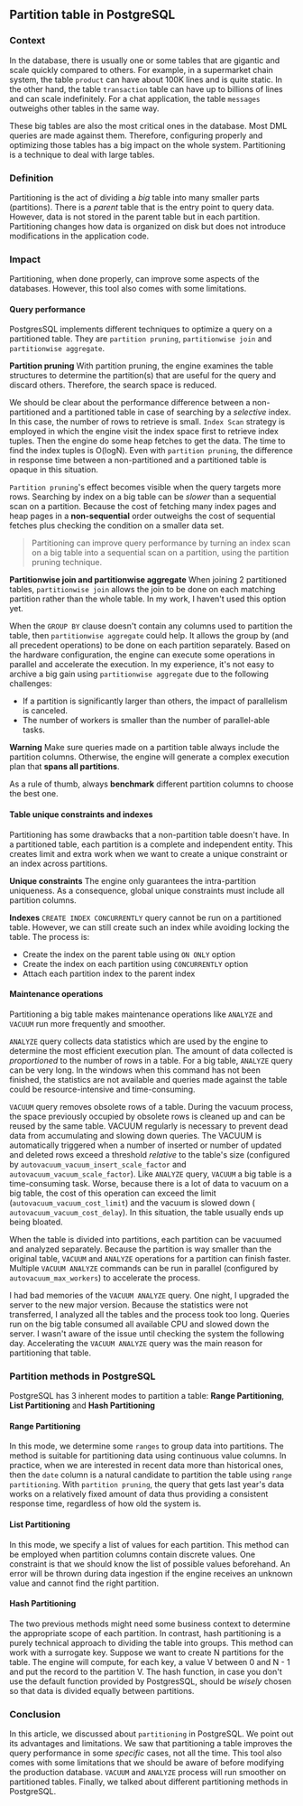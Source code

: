 ## Partition table in PostgreSQL
### Context
In the database, there is usually one or some tables that are gigantic and scale quickly compared to others. For example, in a supermarket chain system, the table `product` can have about 100K lines and is quite static. In the other hand, the table `transaction` table can have up to billions of lines and can scale indefinitely. For a chat application, the table `messages` outweighs other tables in the same way.

These big tables are also the most critical ones in the database. Most DML queries are made against them. Therefore, configuring properly and optimizing those tables has a big impact on the whole system. Partitioning is a technique to deal with large tables.

### Definition
Partitioning is the act of dividing a *big* table into many smaller parts (partitions). There is a *parent* table that is the entry point to query data. However, data is not stored in the parent table but in each partition. Partitioning changes how data is organized on disk but does not introduce modifications in the application code.

### Impact
Partitioning, when done properly, can improve some aspects of the databases. However, this tool also comes with some limitations.

#### Query performance
PostgresSQL implements different techniques to optimize a query on a partitioned table. They are `partition pruning`, `partitionwise join` and `partitionwise aggregate`.

**Partition pruning**
With partition pruning, the engine examines the table structures to determine the partition(s) that are useful for the query and discard others. Therefore, the search space is reduced.

We should be clear about the performance difference between a non-partitioned and a partitioned table in case of searching by a *selective* index. In this case, the number of rows to retrieve is small. `Index Scan` strategy is employed in which the engine visit the index space first to retrieve index tuples. Then the engine do some heap fetches to get the data. The time to find the index tuples is O(logN). Even with `partition pruning`, the difference in response time between a non-partitioned and a partitioned table is opaque in this situation.

`Partition pruning`'s effect becomes visible when the query targets more rows. Searching by index on a big table can be *slower* than a sequential scan on a partition. Because the cost of fetching many index pages and heap pages in a **non-sequential** order outweighs the cost of sequential fetches plus checking the condition on a smaller data set. 

> Partitioning can improve query performance by turning an index scan on a big table into a sequential scan on a partition, using the partition pruning technique.

**Partitionwise join and partitionwise aggregate**
When joining 2 partitioned tables, `partitionwise join` allows the join to be done on each matching partition rather than the whole table. In my work, I haven't used this option yet. 

When the `GROUP BY` clause doesn't contain any columns used to partition the table, then `partitionwise aggregate` could help. It allows the group by (and all precedent operations) to be done on each partition separately. Based on the hardware configuration, the engine can execute some operations in parallel and accelerate the execution. In my experience, it's not easy to archive a big gain using `partitionwise aggregate` due to the following challenges:

- If a partition is significantly larger than others, the impact of parallelism is canceled.
- The number of workers is smaller than the number of parallel-able tasks.

**Warning**
Make sure queries made on a partition table always include the partition columns. Otherwise, the engine will generate a complex execution plan that **spans all partitions**.

As a rule of thumb, always **benchmark** different partition columns to choose the best one.

#### Table unique constraints and indexes
Partitioning has some drawbacks that a non-partition table doesn't have. In a partitioned table, each partition is a complete and independent entity. This creates limit and extra work when we want to create a unique constraint or an index across partitions.

**Unique constraints**
The engine only guarantees the intra-partition uniqueness. As a consequence, global unique constraints must include all partition columns.

**Indexes**
`CREATE INDEX CONCURRENTLY` query cannot be run on a partitioned table. However, we can still create such an index while avoiding locking the table. The process is:

- Create the index on the parent table using `ON ONLY` option
- Create the index on each partition using `CONCURRENTLY` option
- Attach each partition index to the parent index

#### Maintenance operations
Partitioning a big table makes maintenance operations like `ANALYZE` and `VACUUM` run more frequently and smoother.

`ANALYZE` query collects data statistics which are used by the engine to determine the most efficient execution plan. The amount of data collected is *proportioned* to the number of rows in a table. For a big table, `ANALYZE` query can be very long. In the windows when this command has not been finished, the statistics are not available and queries made against the table could be resource-intensive and time-consuming.

`VACUUM` query removes obsolete rows of a table. During the vacuum process, the space previously occupied by obsolete rows is cleaned up and can be reused by the same table. VACUUM regularly is necessary to prevent dead data from accumulating and slowing down queries. The VACUUM is automatically triggered when a number of inserted or number of updated and deleted rows exceed a threshold *relative* to the table's size (configured by `autovacuum_vacuum_insert_scale_factor` and `autovacuum_vacuum_scale_factor`). Like `ANALYZE` query, `VACUUM` a big table is a time-consuming task. Worse, because there is a lot of data to vacuum on a big table, the cost of this operation can exceed the limit (`autovacuum_vacuum_cost_limit`) and the vacuum is slowed down ( `autovacuum_vacuum_cost_delay`). In this situation, the table usually ends up being bloated.

When the table is divided into partitions, each partition can be vacuumed and analyzed separately. Because the partition is way smaller than the original table, `VACUUM` and `ANALYZE` operations for a partition can finish faster. Multiple `VACUUM ANALYZE` commands can be run in parallel (configured by `autovacuum_max_workers`) to accelerate the process.

I had bad memories of the `VACUUM ANALYZE` query. One night, I upgraded the server to the new major version. Because the statistics were not transferred, I analyzed all the tables and the process took too long. Queries run on the big table consumed all available CPU and slowed down the server. I wasn't aware of the issue until checking the system the following day. Accelerating the `VACUUM ANALYZE` query was the main reason for partitioning that table.

### Partition methods in PostgreSQL
PostgreSQL has 3 inherent modes to partition a table: **Range Partitioning**, **List Partitioning** and **Hash Partitioning**

#### Range Partitioning
In this mode, we determine some `ranges` to group data into partitions. The method is suitable for partitioning data using continuous value columns. In practice, when we are interested in recent data more than historical ones, then the `date` column is a natural candidate to partition the table using `range partitioning`. With `partition pruning`, the query that gets last year's data works on a relatively fixed amount of data thus providing a consistent response time, regardless of how old the system is.

#### List Partitioning
In this mode, we specify a list of values for each partition. This method can be employed when partition columns contain discrete values. One constraint is that we should know the list of possible values beforehand. An error will be thrown during data ingestion if the engine receives an unknown value and cannot find the right partition. 

#### Hash Partitioning
The two previous methods might need some business context to determine the appropriate scope of each partition. In contrast, hash partitioning is a purely technical approach to dividing the table into groups. This method can work with a surrogate key. Suppose we want to create N partitions for the table. The engine will compute, for each key, a value V between 0 and N - 1 and put the record to the partition V. The hash function, in case you don't use the default function provided by PostgresSQL, should be *wisely* chosen so that data is divided equally between partitions.

### Conclusion
In this article, we discussed about `partitioning` in PostgreSQL. We point out its advantages and limitations. We saw that partitioning a table improves the query performance in some *specific* cases, not all the time. This tool also comes with some limitations that we should be aware of before modifying the production database. `VACUUM` and `ANALYZE` process will run smoother on partitioned tables. Finally, we talked about different partitioning methods in PostgreSQL.